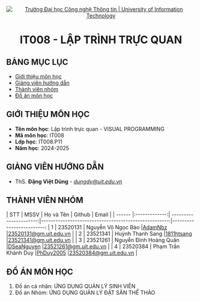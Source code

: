 <p align="center">
  <a href="https://www.uit.edu.vn/" title="Trường Đại học Công nghệ Thông tin" style="border: 5;">
    <img src="https://i.imgur.com/WmMnSRt.png" alt="Trường Đại học Công nghệ Thông tin | University of Information Technology">
  </a>
</p>

<!-- Title -->
<h1 align="center"><b>IT008 - LẬP TRÌNH TRỰC QUAN</b></h1>



## BẢNG MỤC LỤC
* [ Giới thiệu môn học](#gioithieumonhoc)
* [ Giảng viên hướng dẫn](#giangvien)
* [ Thành viên nhóm](#thanhvien)
* [ Đồ án môn học](#doan)


## GIỚI THIỆU MÔN HỌC
<a name="gioithieumonhoc"></a>
* **Tên môn học**: Lập trình trực quan - VISUAL PROGRAMMING
* **Mã môn học**: IT008
* **Lớp học**: IT008.P11
* **Năm học**: 2024-2025


## GIẢNG VIÊN HƯỚNG DẪN
<a name="giangvien"></a>
* ThS. **Đặng Việt Dũng** - *dungdv@uit.edu.vn*


## THÀNH VIÊN NHÓM
<a name="thanhvien"></a>
| STT    | MSSV          | Họ và Tên              | Github                                               | Email                   |
| ------ |:-------------:| ----------------------:|-----------------------------------------------------:|-------------------------:
| 1      | 23520131      | Nguyễn Võ Ngọc Bảo     |[AdamNbz](https://github.com/AdamNbz)                 |23520131@gm.uit.edu.vn   |
| 2      | 23521341      | Huỳnh Thanh Sang       |[1811htsang](https://github.com/1811htsang)           |23521341@gm.uit.edu.vn   |
| 3      | 23521261      | Nguyễn Đình Hoàng Quân |[DSeaNguyen](https://github.com/DSeaNguyen)           |23521261@gm.uit.edu.vn   |
| 4      | 23520384      | Phạm Trần Khánh Duy    |[PhDuy2005](https://github.com/PhDuy2005)             |23520384@gm.uit.edu.vn   |


## ĐỒ ÁN MÔN HỌC
<a name="doan"></a>
1. Đồ án cá nhân: ỨNG DỤNG QUẢN LÝ SINH VIÊN
2. Đồ án Nhóm: ỨNG DỤNG QUẢN LÝ ĐẶT SÂN THỂ THẢO

